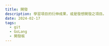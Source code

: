 ```yaml
---
title: 開發
description: 學習項目的衍伸成果，或是發想開發之項目。
date: 2024-02-17
tags:
  - git
  - GoLang
  - 開發板
---
```

<div><a href=""></a></div>